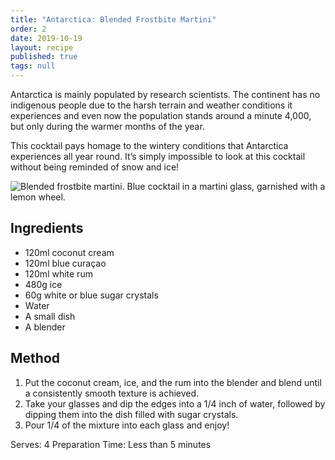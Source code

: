 ```yaml
---
title: "Antarctica: Blended Frostbite Martini"
order: 2
date: 2019-10-19
layout: recipe
published: true
tags: null
---
```

Antarctica is mainly populated by research scientists. The continent has no indigenous people due to the harsh terrain and weather conditions it experiences and even now the population stands around a minute 4,000, but only during the warmer months of the year. 

This cocktail pays homage to the wintery conditions that Antarctica experiences all year round. It’s simply impossible to look at this cocktail without being reminded of snow and ice!

![Blended frostbite martini. Blue cocktail in a martini glass, garnished with a lemon wheel.](../uploads/sorrawis-chongcharoen-w97ue8eycaw-unsplash.jpg)

## Ingredients

* 120ml coconut cream
* 120ml blue curaçao
* 120ml white rum
* 480g ice
* 60g white or blue sugar crystals
* Water
* A small dish
* A blender

## Method

1. Put the coconut cream, ice, and the rum into the blender and blend until a consistently smooth texture is achieved.
2. Take your glasses and dip the edges into a 1/4 inch of water, followed by dipping them into the dish filled with sugar crystals. 
3. Pour 1/4 of the mixture into each glass and enjoy!

Serves: 4
Preparation Time: Less than 5 minutes